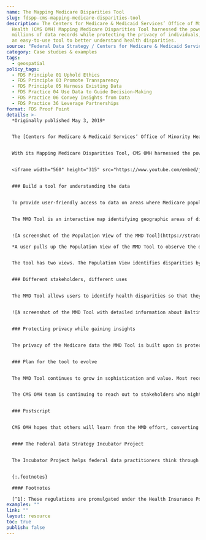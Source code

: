 ```yaml
---
name: The Mapping Medicare Disparities Tool
slug: fdspp-cms-mapping-medicare-disparities-tool
description: The Centers for Medicare & Medicaid Services’ Office of Minority
  Health (CMS OMH) Mapping Medicare Disparities Tool harnessed the power of
  millions of data records while protecting the privacy of individuals, creating
  an easy-to-use tool to better understand health disparities.
source: "Federal Data Strategy / Centers for Medicare & Medicaid Services "
category: Case studies & examples
tags:
  - geospatial
policy_tags:
  - FDS Principle 01 Uphold Ethics
  - FDS Principle 03 Promote Transparency
  - FDS Principle 05 Harness Existing Data
  - FDS Practice 04 Use Data to Guide Decision-Making
  - FDS Practice 06 Convey Insights from Data
  - FDS Practice 36 Leverage Partnerships
format: FDS Proof Point
details: >-
  *Originally published May 3, 2019*


  The [Centers for Medicare & Medicaid Services’ Office of Minority Health](https://www.cms.gov/About-CMS/Agency-Information/OMH) (CMS OMH) is focused on eliminating health disparities by improving the health of minority populations. The path to healthcare equity starts with a better understanding and awareness of health disparities. Without the knowledge about the size of the problem or its root causes, it is difficult to develop solutions.


  With its Mapping Medicare Disparities Tool, CMS OMH harnessed the power of millions of data records while protecting the privacy of individuals, to build an easy-to-use tool for better understanding this important real-world problem.


  <iframe width="560" height="315" src="https://www.youtube.com/embed/jHkIaylNACU" frameborder="0" allow="accelerometer; autoplay; encrypted-media; gyroscope; picture-in-picture" allowfullscreen></iframe>


  ### Build a tool for understanding the data


  To provide user-friendly access to data on areas where Medicare populations exhibit health disparities and amplify awareness of health disparities, CMS OMH launched the [Mapping Medicare Disparities (MMD) Tool](https://data.cms.gov/mapping-medicare-disparities) in March of 2016.


  The MMD Tool is an interactive map identifying geographic areas of disparities between subgroups of Medicare beneficiaries. It also features downloadable maps, tables, and trending data.


  ![A screenshot of the Population View of the MMD Tool](https://strategy.data.gov/assets/img/posts/2019-05-03-image001.png "A user pulls up the Population View of the MMD Tool to observe the difference in hospitalization rates, 9 per 1,000 people, between White Medicare beneficiaries and Black Medicare beneficiaries in Wayne County, Michigan.")\

  *A user pulls up the Population View of the MMD Tool to observe the difference in hospitalization rates, 9 per 1,000 people, between White Medicare beneficiaries and Black Medicare beneficiaries in Wayne County, Michigan.*


  The tool has two views. The Population View identifies disparities by geography, race, and ethnicity in chronic disease prevalence, costs, hospital and emergency department utilization, readmission and mortality rates, potentially disabling conditions, preventable hospitalizations, and preventive services. In addition, the data can be viewed by sex, dual status, and age. The Hospital View provides over 50 quality measures for analyzing and comparing hospitals based on geography, hospital type, and hospital size.


  ### Different stakeholders, different uses


  The MMD Tool allows users to identify health disparities so that they can evaluate them and prioritize improvements. The MMD Tool also empowers beneficiaries to understand and compare their own health outcomes to those of others in their communities. Researchers and state/local health representatives can identify disparities in Medicare to inform the design of targeted interventions. Hospitals can analyze their quality performance and compare themselves to other similar hospitals.


  ![A screenshot of the MMD Tool with detailed information about Baltimore’s Northwest Hospital Center.](https://strategy.data.gov/assets/img/posts/2019-05-03-image002.png "A user looks into detailed information about Baltimore’s Northwest Hospital Center.") *A user looks into detailed information about Baltimore’s Northwest Hospital Center.*


  ### Protecting privacy while gaining insights


  The privacy of the Medicare data the MMD Tool is built upon is protected by the privacy regulations as PHI (protected health information), which is individually identifiable health information held by covered entities and their business associates.[^1] The MMD Tool extracts value from the aggregation of Medicare beneficiary data while still putting privacy first, performing a series of checks and data suppression steps before offering results to MMD Tool users. For example, if a user selects characteristics that would yield a population of fewer than 11 beneficiaries, the MMD Tool will conceal the result to protect privacy (you can read more about the approaches to protecting beneficiaries’ data on the [FAQ page](https://www.cms.gov/About-CMS/Agency-Information/OMH/Downloads/MappingPublicFAQs.pdf)). 


  ### Plan for the tool to evolve


  The MMD Tool continues to grow in sophistication and value. Most recently, differences between rural and urban counties within each state were incorporated to allow users to view and compare health outcomes, spending, and utilization rates. Additionally, four opioid use disorder indicators were added to the Population View. In the future, CMS OMH plans to update the Hospital View with additional enhancements, including additional quality measures. A forthcoming Trending View will also allow users to visualize emerging developments.


  The CMS OMH team is continuing to reach out to stakeholders who might benefit from the MMD Tool and to determine how users can provide feedback to improve the MMD Tool.


  ### Postscript


  CMS OMH hopes that others will learn from the MMD effort, converting millions of data records into an interactive, user-friendly tool to identify health disparities. If you are interested in sharing your experience or have questions, ideas, or suggestions, please email the team at [HealthEquityTA@cms.hhs.gov](mailto:HealthEquityTA@cms.hhs.gov).


  #### The Federal Data Strategy Incubator Project


  The Incubator Project helps federal data practitioners think through how to improve government services, enabling the public to get the most out of federal data. This Proof Point and others will highlight the many successes and challenges data innovators face every day, revealing valuable lessons learned to share with data practitioners throughout government.


  {:.footnotes}

  #### Footnotes

  [^1]: These regulations are promulgated under the Health Insurance Portability and Accountability Act of 1996 and the Health Information Technology for Economic and Clinical Health (HITECH) at 45 CFR part 160 and subparts A and E of part 164 (the HIPAA Privacy Rule regulations).
examples: ""
link: ""
layout: resource
toc: true
publish: false
---
```

